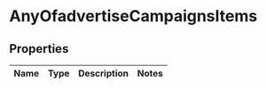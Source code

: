 # AnyOfadvertiseCampaignsItems

## Properties
Name | Type | Description | Notes
------------ | ------------- | ------------- | -------------
